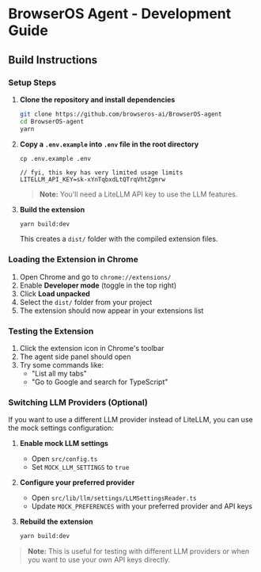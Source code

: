 # BrowserOS Agent - Development Guide

## Build Instructions

### Setup Steps

1. **Clone the repository and install dependencies**
   ```bash
   git clone https://github.com/browseros-ai/BrowserOS-agent
   cd BrowserOS-agent
   yarn
   ```

2. **Copy a `.env.example` into `.env` file in the root directory**
   ```
   cp .env.example .env
   ```
   ```
   // fyi, this key has very limited usage limits
   LITELLM_API_KEY=sk-xYnTqbxdLtQTrqVhtZgmrw
   ```
   > **Note:** You'll need a LiteLLM API key to use the LLM features.

4. **Build the extension**
   ```bash
   yarn build:dev
   ```
   This creates a `dist/` folder with the compiled extension files.

### Loading the Extension in Chrome

1. Open Chrome and go to `chrome://extensions/`
2. Enable **Developer mode** (toggle in the top right)
3. Click **Load unpacked**
4. Select the `dist/` folder from your project
5. The extension should now appear in your extensions list

### Testing the Extension

1. Click the extension icon in Chrome's toolbar
2. The agent side panel should open
3. Try some commands like:
   - "List all my tabs"
   - "Go to Google and search for TypeScript"

### Switching LLM Providers (Optional)

If you want to use a different LLM provider instead of LiteLLM, you can use the mock settings configuration:

1. **Enable mock LLM settings**
   - Open `src/config.ts`
   - Set `MOCK_LLM_SETTINGS` to `true`

2. **Configure your preferred provider**
   - Open `src/lib/llm/settings/LLMSettingsReader.ts`
   - Update `MOCK_PREFERENCES` with your preferred provider and API keys

3. **Rebuild the extension**
   ```bash
   yarn build:dev
   ```
   
> **Note:** This is useful for testing with different LLM providers or when you want to use your own API keys directly.
